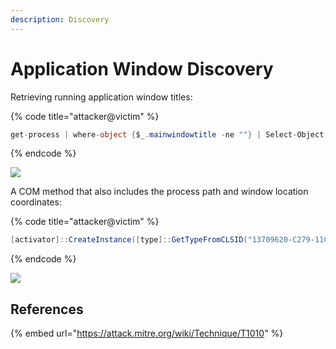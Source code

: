 ```yaml
---
description: Discovery
---
```


# Application Window Discovery

Retrieving running application window titles:

{% code title="attacker@victim" %}
```csharp
get-process | where-object {$_.mainwindowtitle -ne ""} | Select-Object mainwindowtitle
```
{% endcode %}

![](../../.gitbook/assets/window-titles.png)

A COM method that also includes the process path and window location coordinates:

{% code title="attacker@victim" %}
```csharp
[activator]::CreateInstance([type]::GetTypeFromCLSID("13709620-C279-11CE-A49E-444553540000")).windows()
```
{% endcode %}

![](../../.gitbook/assets/annotation-2019-06-18-224603.png)

## References

{% embed url="https://attack.mitre.org/wiki/Technique/T1010" %}



